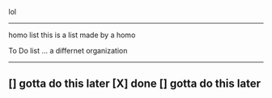 lol

_______
homo list
this is a list made by a homo

To Do list ... a differnet organization 

-------
[] gotta do this later
[X] done
[] gotta do this later
--------